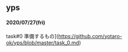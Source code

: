 ## yps

#### 2020/07/27(fri)

task#0 準備するもの](https://github.com/yotaro-ok/yps/blob/master/task_0.md)
